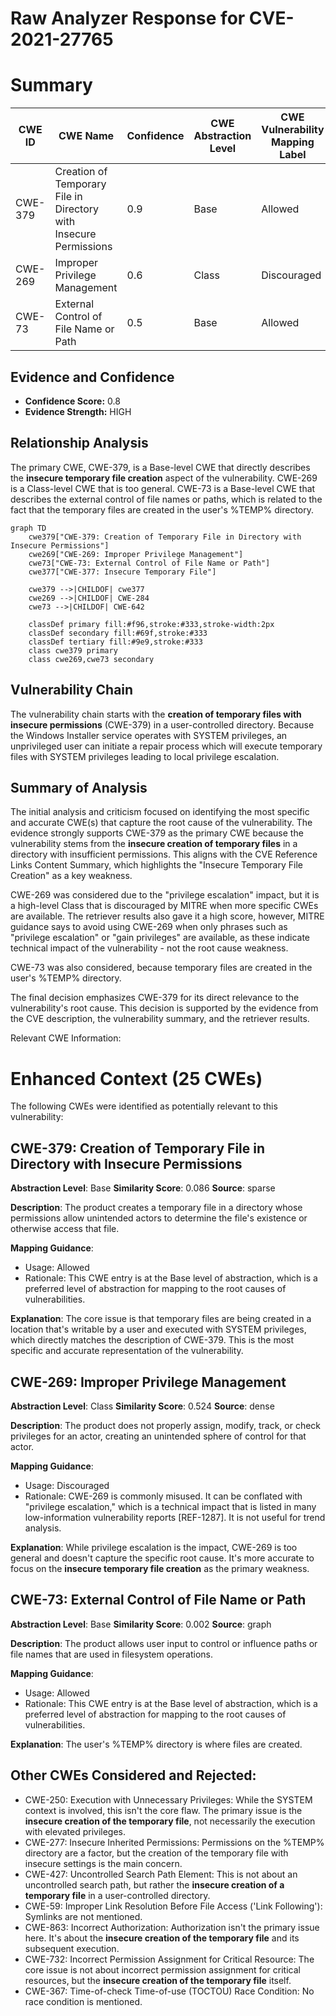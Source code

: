 # Raw Analyzer Response for CVE-2021-27765

# Summary
| CWE ID | CWE Name | Confidence | CWE Abstraction Level | CWE Vulnerability Mapping Label | CWE-Vulnerability Mapping Notes |
|---|---|---|---|---|---|
| CWE-379 | Creation of Temporary File in Directory with Insecure Permissions | 0.9 | Base | Allowed | Primary CWE |
| CWE-269 | Improper Privilege Management | 0.6 | Class | Discouraged | Secondary CWE |
| CWE-73 | External Control of File Name or Path | 0.5 | Base | Allowed | Secondary CWE |

## Evidence and Confidence

*   **Confidence Score:** 0.8
*   **Evidence Strength:** HIGH

## Relationship Analysis
The primary CWE, CWE-379, is a Base-level CWE that directly describes the **insecure temporary file creation** aspect of the vulnerability. CWE-269 is a Class-level CWE that is too general. CWE-73 is a Base-level CWE that describes the external control of file names or paths, which is related to the fact that the temporary files are created in the user's %TEMP% directory.

```mermaid
graph TD
    cwe379["CWE-379: Creation of Temporary File in Directory with Insecure Permissions"]
    cwe269["CWE-269: Improper Privilege Management"]
    cwe73["CWE-73: External Control of File Name or Path"]
    cwe377["CWE-377: Insecure Temporary File"]

    cwe379 -->|CHILDOF| cwe377
    cwe269 -->|CHILDOF| CWE-284
    cwe73 -->|CHILDOF| CWE-642

    classDef primary fill:#f96,stroke:#333,stroke-width:2px
    classDef secondary fill:#69f,stroke:#333
    classDef tertiary fill:#9e9,stroke:#333
    class cwe379 primary
    class cwe269,cwe73 secondary
```

## Vulnerability Chain
The vulnerability chain starts with the **creation of temporary files with insecure permissions** (CWE-379) in a user-controlled directory. Because the Windows Installer service operates with SYSTEM privileges, an unprivileged user can initiate a repair process which will execute temporary files with SYSTEM privileges leading to local privilege escalation.

## Summary of Analysis
The initial analysis and criticism focused on identifying the most specific and accurate CWE(s) that capture the root cause of the vulnerability. The evidence strongly supports CWE-379 as the primary CWE because the vulnerability stems from the **insecure creation of temporary files** in a directory with insufficient permissions. This aligns with the CVE Reference Links Content Summary, which highlights the "Insecure Temporary File Creation" as a key weakness.

CWE-269 was considered due to the "privilege escalation" impact, but it is a high-level Class that is discouraged by MITRE when more specific CWEs are available. The retriever results also gave it a high score, however, MITRE guidance says to avoid using CWE-269 when only phrases such as "privilege escalation" or "gain privileges" are available, as these indicate technical impact of the vulnerability - not the root cause weakness.

CWE-73 was also considered, because temporary files are created in the user's %TEMP% directory.

The final decision emphasizes CWE-379 for its direct relevance to the vulnerability's root cause. This decision is supported by the evidence from the CVE description, the vulnerability summary, and the retriever results.

Relevant CWE Information:
# Enhanced Context (25 CWEs)
The following CWEs were identified as potentially relevant to this vulnerability:

## CWE-379: Creation of Temporary File in Directory with Insecure Permissions
**Abstraction Level**: Base
**Similarity Score**: 0.086
**Source**: sparse

**Description**:
The product creates a temporary file in a directory whose permissions allow unintended actors to determine the file's existence or otherwise access that file.

**Mapping Guidance**:
- Usage: Allowed
- Rationale: This CWE entry is at the Base level of abstraction, which is a preferred level of abstraction for mapping to the root causes of vulnerabilities.

**Explanation**: The core issue is that temporary files are being created in a location that's writable by a user and executed with SYSTEM privileges, which directly matches the description of CWE-379. This is the most specific and accurate representation of the vulnerability.

## CWE-269: Improper Privilege Management
**Abstraction Level**: Class
**Similarity Score**: 0.524
**Source**: dense

**Description**:
The product does not properly assign, modify, track, or check privileges for an actor, creating an unintended sphere of control for that actor.

**Mapping Guidance**:
- Usage: Discouraged
- Rationale: CWE-269 is commonly misused. It can be conflated with "privilege escalation," which is a technical impact that is listed in many low-information vulnerability reports [REF-1287]. It is not useful for trend analysis.

**Explanation**: While privilege escalation is the impact, CWE-269 is too general and doesn't capture the specific root cause. It's more accurate to focus on the **insecure temporary file creation** as the primary weakness.

## CWE-73: External Control of File Name or Path
**Abstraction Level**: Base
**Similarity Score**: 0.002
**Source**: graph

**Description**:
The product allows user input to control or influence paths or file names that are used in filesystem operations.

**Mapping Guidance**:
- Usage: Allowed
- Rationale: This CWE entry is at the Base level of abstraction, which is a preferred level of abstraction for mapping to the root causes of vulnerabilities.

**Explanation**: The user's %TEMP% directory is where files are created.

## Other CWEs Considered and Rejected:

*   CWE-250: Execution with Unnecessary Privileges: While the SYSTEM context is involved, this isn't the core flaw. The primary issue is the **insecure creation of the temporary file**, not necessarily the execution with elevated privileges.
*   CWE-277: Insecure Inherited Permissions: Permissions on the %TEMP% directory are a factor, but the creation of the temporary file with insecure settings is the main concern.
*   CWE-427: Uncontrolled Search Path Element: This is not about an uncontrolled search path, but rather the **insecure creation of a temporary file** in a user-controlled directory.
*   CWE-59: Improper Link Resolution Before File Access ('Link Following'): Symlinks are not mentioned.
*   CWE-863: Incorrect Authorization: Authorization isn't the primary issue here. It's about the **insecure creation of the temporary file** and its subsequent execution.
*   CWE-732: Incorrect Permission Assignment for Critical Resource: The core issue is not about incorrect permission assignment for critical resources, but the **insecure creation of the temporary file** itself.
*   CWE-367: Time-of-check Time-of-use (TOCTOU) Race Condition: No race condition is mentioned.